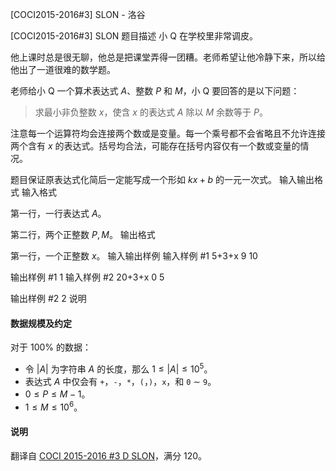 



[COCI2015-2016#3] SLON - 洛谷














[COCI2015-2016#3] SLON
题目描述
小 Q 在学校里非常调皮。

他上课时总是很无聊，他总是把课堂弄得一团糟。老师希望让他冷静下来，所以给他出了一道很难的数学题。

老师给小 Q 一个算术表达式 $A$、整数 $P$ 和 $M$，小 Q 要回答的是以下问题：

> 求最小非负整数  $x$，使含  $x$ 的表达式  $A$ 除以  $M$ 余数等于  $P$。

注意每一个运算符均会连接两个数或是变量。每一个乘号都不会省略且不允许连接两个含有 $x$ 的表达式。括号均合法，可能存在括号内容仅有一个数或变量的情况。

题目保证原表达式化简后一定能写成一个形如 $kx+b$ 的一元一次式。
输入输出格式
输入格式

第一行，一行表达式 $A$。

第二行，两个正整数 $P, M$。
输出格式

第一行，一个正整数 $x$。
输入输出样例
输入样例 #1
5+3+x
9 10

输出样例 #1
1
输入样例 #2
20+3+x
0 5

输出样例 #2
2
说明
#### 数据规模及约定

对于 $100\%$ 的数据：
- 令 $|A|$ 为字符串 $A$ 的长度，那么 $1 \le |A| \le 10 ^ 5$。
- 表达式 $A$ 中仅会有 $\texttt{+}$，$\texttt{-}$，$\texttt{*}$，$\texttt{(}$，$\texttt{)}$，$\texttt{x}$，和 $\texttt{0}$ $\sim$ $\texttt{9}$。
- $0 \le P \le M - 1$。
- $1 \le M \le 10 ^ 6$。

#### 说明
翻译自 [COCI 2015-2016 #3 D SLON](https://hsin.hr/coci/archive/2015_2016/contest3_tasks.pdf)，满分 120。






